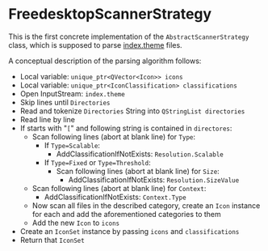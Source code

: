 # FreedesktopScannerStrategy

This is the first concrete implementation of the `AbstractScannerStrategy` class, which is supposed to parse [index.theme](http://standards.freedesktop.org/icon-theme-spec/icon-theme-spec-latest.html) files.

A conceptual description of the parsing algorithm follows:

- Local variable: `unique_ptr<QVector<Icon>> icons`
- Local variable: `unique_ptr<IconClassification> classifications`
- Open InputStream: `index.theme`
- Skip lines until `Directories`
- Read and tokenize `Directories` String into `QStringList directories`
- Read line by line
- If starts with "`[`" and following string is contained in `directores`:
    - Scan following lines (abort at blank line) for `Type`:
        - If `Type=Scalable`:
            - AddClassificationIfNotExists: `Resolution.Scalable`
        - If `Type=Fixed` or `Type=Threshold`:
            - Scan following lines (abort at blank line) for `Size`:
                - AddClassificationIfNotExists: `Resolution.SizeValue`
    - Scan following lines (abort at blank line) for `Context`:
        - AddClassificationIfNotExists: `Context.Type`
    - Now scan all files in the described category, create an `Icon` instance for each and add the aforementioned categories to them
    - Add the new `Icon` to `icons`
- Create an `IconSet` instance by passing `icons` and `classifications`
- Return that `IconSet`
                
               
            
            